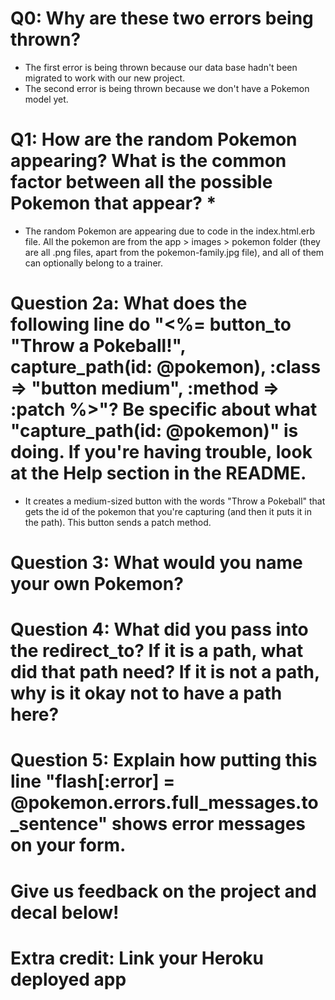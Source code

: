 # Q0: Why are these two errors being thrown?
- The first error is being thrown because our data base hadn't been migrated to work with our new project.
- The second error is being thrown because we don't have a Pokemon model yet.

# Q1: How are the random Pokemon appearing? What is the common factor between all the possible Pokemon that appear? *
- The random Pokemon are appearing due to code in the index.html.erb file. All the pokemon are from the app > images > pokemon folder (they are all .png files, apart from the pokemon-family.jpg file), and all of them can optionally belong to a trainer.

# Question 2a: What does the following line do "<%= button_to "Throw a Pokeball!", capture_path(id: @pokemon), :class => "button medium", :method => :patch %>"? Be specific about what "capture_path(id: @pokemon)" is doing. If you're having trouble, look at the Help section in the README.
- It creates a medium-sized button with the words "Throw a Pokeball" that gets the id of the pokemon that you're capturing (and then it puts it in the path). This button sends a patch method.

# Question 3: What would you name your own Pokemon?

# Question 4: What did you pass into the redirect_to? If it is a path, what did that path need? If it is not a path, why is it okay not to have a path here?

# Question 5: Explain how putting this line "flash[:error] = @pokemon.errors.full_messages.to_sentence" shows error messages on your form.

# Give us feedback on the project and decal below!

# Extra credit: Link your Heroku deployed app

